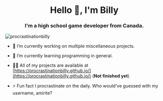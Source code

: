 <h1 align="center">Hello 👋, I'm Billy</h1>
<h3 align="center">I'm a high school game developer from Canada.</h3>

<p align="left"> <img src="https://komarev.com/ghpvc/?username=procrastinationbilly&label=Profile%20views&color=0e75b6&style=flat" alt="procrastinationbilly" /> </p>

- 🔭 I’m currently working on multiple miscellaneous projects.

- 🌱 I’m currently learning programming in general.

- 👨‍💻 All of my projects are available at [https://procrastinationbilly.github.io/](https://procrastinationbilly.github.io/) (**Not finished yet**)

- ⚡ Fun fact I procrastinate on the daily. Who would've guessed with my username, amirite? 

